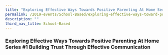 ```yaml
---
title: "Exploring Effective Ways Towards Positive Parenting At Home Series #1"
permalink: /2019-events/School-Based/exploring-effective-ways-toward-positive-parenting/
description: ""
third_nav_title: School–Based
---
```

### Exploring Effective Ways Towards Positive Parenting At Home Series #1 Building Trust Through Effective Communication